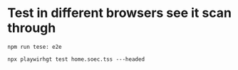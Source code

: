 # Test in different browsers see it scan through
```
npm run tese: e2e
```
```
npx playwirhgt test home.soec.tss ---headed